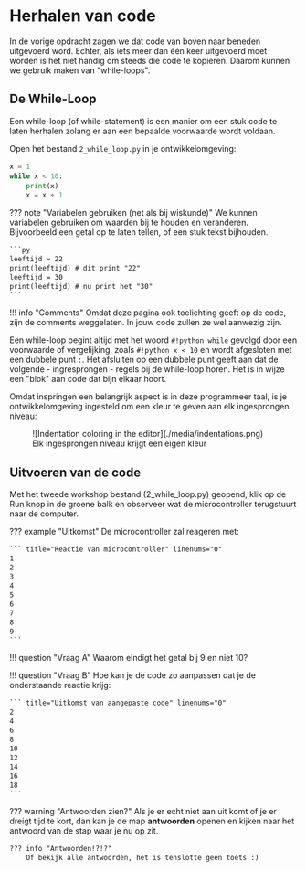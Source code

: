 # Herhalen van code

In de vorige opdracht zagen we dat code van boven naar beneden uitgevoerd word. Echter, als iets meer dan één keer uitgevoerd moet worden is het niet handig om steeds die code te kopieren. Daarom kunnen we gebruik maken van "while-loops". 

## De While-Loop

Een while-loop (of while-statement) is een manier om een stuk code te laten herhalen zolang er aan een bepaalde voorwaarde wordt voldaan.

Open het bestand `2_while_loop.py` in je ontwikkelomgeving:

```py title="2_while_loop.py"
x = 1
while x < 10:
    print(x)
    x = x + 1
```

??? note "Variabelen gebruiken (net als bij wiskunde)"
    We kunnen variabelen gebruiken om waarden bij te houden en veranderen. Bijvoorbeeld een getal op te laten tellen, of een stuk tekst bijhouden.

    ```py
    leeftijd = 22
    print(leeftijd) # dit print "22"
    leeftijd = 30
    print(leeftijd) # nu print het "30"
    ```

!!! info "Comments"
    Omdat deze pagina ook toelichting geeft op de code, zijn de comments weggelaten. In jouw code zullen ze wel aanwezig zijn.

Een while-loop begint altijd met het woord `#!python while` gevolgd door een voorwaarde of vergelijking, zoals `#!python x < 10` en wordt afgesloten met een dubbele punt `:`. Het afsluiten op een dubbele punt geeft aan dat de volgende - ingresprongen - regels bij de while-loop horen. Het is in wijze een "blok" aan code dat bijn elkaar hoort.

Omdat inspringen een belangrijk aspect is in deze programmeer taal, is je ontwikkelomgeving ingesteld om een kleur te geven aan elk ingesprongen niveau:

<figure markdown="1">
![Indentation coloring in the editor](./media/indentations.png)
<figcaption>Elk ingesprongen niveau krijgt een eigen kleur</figcaption>
</figure>

## Uitvoeren van de code

Met het tweede workshop bestand (2_while_loop.py) geopend, klik op de Run knop in de groene balk en observeer wat de microcontroller terugstuurt naar de computer.

??? example "Uitkomst"
    De microcontroller zal reageren met:
    
    ``` title="Reactie van microcontroller" linenums="0"
    1
    2
    3
    4
    5
    6
    7
    8
    9
    ```

!!! question "Vraag A"
    Waarom eindigt het getal bij 9 en niet 10?

!!! question "Vraag B"
    Hoe kan je de code zo aanpassen dat je de onderstaande reactie krijg:
    
    ``` title="Uitkomst van aangepaste code" linenums="0"
    2
    4
    6
    8
    10
    12
    14
    16
    18
    ```

??? warning "Antwoorden zien?"
    Als je er echt niet aan uit komt of je er dreigt tijd te kort, dan kan je de map **antwoorden** openen en kijken naar het antwoord van de stap waar je nu op zit.

    ??? info "Antwoorden!?!?"
        Of bekijk alle antwoorden, het is tenslotte geen toets :)